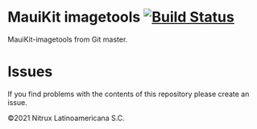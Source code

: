 # MauiKit imagetools [![Build Status](https://travis-ci.org/Nitrux/mauikit-imagetools.svg?branch=main)](https://travis-ci.org/Nitrux/mauikit-imagetools)

MauiKit-imagetools from Git master.

# Issues
If you find problems with the contents of this repository please create an issue.

©2021 Nitrux Latinoamericana S.C.
